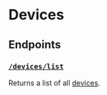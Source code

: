 # Devices

## Endpoints

### [`/devices/list`](./list.md)

Returns a list of all [devices](../../core-concepts/devices/README.md).
